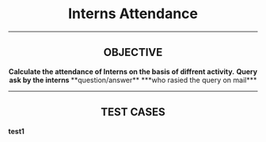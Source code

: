 <h1 align="center">Interns Attendance</h1> 

------
<h2 align="center">OBJECTIVE</h2> 


<p align="center"><b>Calculate the attendance of Interns on the basis of diffrent activity.</b>
         <b>Query ask by the interns </b>
 **question/answer**
 ***who rasied the query on mail*** </p>



----

<h2 align="center">TEST CASES</h2> 

**test1**

        
    
